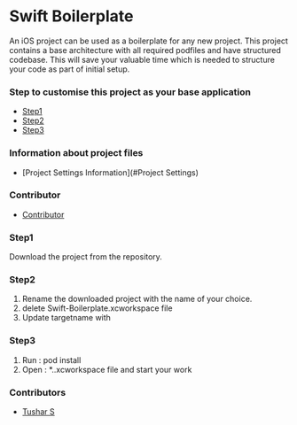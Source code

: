 Swift Boilerplate
============
An iOS project can be used as a boilerplate for any new project. This project contains a base architecture with all required podfiles and have structured codebase. This will save your valuable time which is needed to structure your code as part of initial setup.


### Step to customise this project as your base application

* [Step1](#Step1)
* [Step2](#Step2)
* [Step3](#Step3)

### Information about project files

* [Project Settings Information](#Project Settings)

### Contributor

* [Contributor](#contributors)


### Step1
Download the project from the repository.

### Step2
1. Rename the downloaded project with the name of your choice.
2. delete Swift-Boilerplate.xcworkspace file
3. Update targetname with <your project name>



### Step3
1. Run : pod install
2. Open : *..xcworkspace file and start your work



### Contributors

* [Tushar S](mailto:tushar@systango.com)
